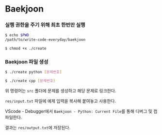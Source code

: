 # Baekjoon

### 실행 권한을 주기 위해 최초 한번만 실행

```sh
$ echo $PWD
/path/to/write-code-everyday/baekjoon

$ chmod +x ./create
```

### Baekjoon 파일 생성

```sh
$ ./create python [문제번호]
```

```sh
$ ./create cpp [문제번호]
```

위 명령어는 `src` 폴더에 문제를 생성하고 해당 문제로 링크한다.

`res/input.txt` 파일에 예제 입력을 복사해 붙여놓고 사용한다.

VScode - Debugger에서 `Baekjoon - Python: Current File`를 통해 디버그 및 컴파일한다.

결과는 `res/output.txt`에 저장된다.
